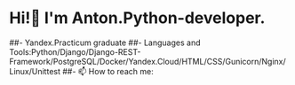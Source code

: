 # Hi!👋 I'm Anton.Python-developer.
##- Yandex.Practicum graduate
##- Languages and Tools:Python/Django/Django-REST-Framework/PostgreSQL/Docker/Yandex.Cloud/HTML/CSS/Gunicorn/Nginx/Linux/Unittest
##- 📫 How to reach me:
<!--
**antsakharov/antsakharov** is a ✨ _special_ ✨ repository because its `README.md` (this file) appears on your GitHub profile.

Here are some ideas to get you started:

- 🔭 I’m currently working on ...
- 🌱 I’m currently learning ...
- 👯 I’m looking to collaborate on ...
- 🤔 I’m looking for help with ...
- 💬 Ask me about ...
- 📫 How to reach me: ...
- 😄 Pronouns: ...
- ⚡ Fun fact: ...
-->
